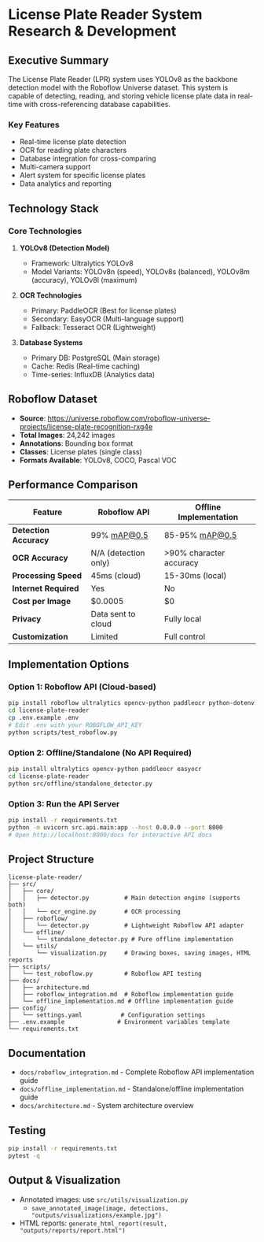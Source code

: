 # License Plate Reader System Research & Development

## Executive Summary
The License Plate Reader (LPR) system uses YOLOv8 as the backbone detection model with the Roboflow Universe dataset. This system is capable of detecting, reading, and storing vehicle license plate data in real-time with cross-referencing database capabilities.

### Key Features
- Real-time license plate detection
- OCR for reading plate characters  
- Database integration for cross-comparing
- Multi-camera support
- Alert system for specific license plates
- Data analytics and reporting

## Technology Stack

### Core Technologies
1. **YOLOv8 (Detection Model)**
   - Framework: Ultralytics YOLOv8
   - Model Variants: YOLOv8n (speed), YOLOv8s (balanced), YOLOv8m (accuracy), YOLOv8l (maximum)

2. **OCR Technologies**
   - Primary: PaddleOCR (Best for license plates)
   - Secondary: EasyOCR (Multi-language support)
   - Fallback: Tesseract OCR (Lightweight)

3. **Database Systems**
   - Primary DB: PostgreSQL (Main storage)
   - Cache: Redis (Real-time caching)
   - Time-series: InfluxDB (Analytics data)

## Roboflow Dataset
- **Source**: https://universe.roboflow.com/roboflow-universe-projects/license-plate-recognition-rxg4e
- **Total Images**: 24,242 images
- **Annotations**: Bounding box format
- **Classes**: License plates (single class)
- **Formats Available**: YOLOv8, COCO, Pascal VOC

## Performance Comparison

| Feature | Roboflow API | Offline Implementation |
|---------|-------------|------------------------|
| **Detection Accuracy** | 99% mAP@0.5 | 85-95% mAP@0.5 |
| **OCR Accuracy** | N/A (detection only) | >90% character accuracy |
| **Processing Speed** | 45ms (cloud) | 15-30ms (local) |
| **Internet Required** | Yes | No |
| **Cost per Image** | $0.0005 | $0 |
| **Privacy** | Data sent to cloud | Fully local |
| **Customization** | Limited | Full control |

## Implementation Options

### Option 1: Roboflow API (Cloud-based)
```bash
pip install roboflow ultralytics opencv-python paddleocr python-dotenv
cd license-plate-reader
cp .env.example .env
# Edit .env with your ROBOFLOW_API_KEY
python scripts/test_roboflow.py
```

### Option 2: Offline/Standalone (No API Required)
```bash
pip install ultralytics opencv-python paddleocr easyocr
cd license-plate-reader
python src/offline/standalone_detector.py
```

### Option 3: Run the API Server
```bash
pip install -r requirements.txt
python -m uvicorn src.api.main:app --host 0.0.0.0 --port 8000
# Open http://localhost:8000/docs for interactive API docs
```

## Project Structure
```
license-plate-reader/
├── src/
│   ├── core/
│   │   ├── detector.py          # Main detection engine (supports both)
│   │   └── ocr_engine.py        # OCR processing
│   ├── roboflow/
│   │   └── detector.py          # Lightweight Roboflow API adapter
│   └── offline/
│       └── standalone_detector.py # Pure offline implementation
│   └── utils/
│       └── visualization.py     # Drawing boxes, saving images, HTML reports
├── scripts/
│   └── test_roboflow.py         # Roboflow API testing
├── docs/
│   ├── architecture.md
│   ├── roboflow_integration.md  # Roboflow implementation guide
│   └── offline_implementation.md # Offline implementation guide
├── config/
│   └── settings.yaml           # Configuration settings
├── .env.example               # Environment variables template
└── requirements.txt
```

## Documentation
- `docs/roboflow_integration.md` - Complete Roboflow API implementation guide
- `docs/offline_implementation.md` - Standalone/offline implementation guide
- `docs/architecture.md` - System architecture overview

## Testing
```bash
pip install -r requirements.txt
pytest -q
```

## Output & Visualization
- Annotated images: use `src/utils/visualization.py`
  - `save_annotated_image(image, detections, "outputs/visualizations/example.jpg")`
- HTML reports: `generate_html_report(result, "outputs/reports/report.html")`
